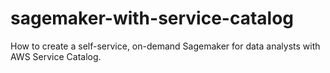 # sagemaker-with-service-catalog
How to create a self-service, on-demand Sagemaker for data analysts with AWS Service Catalog.
